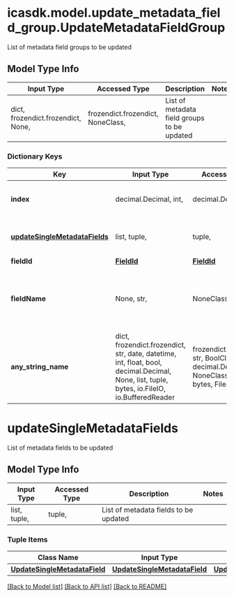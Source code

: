 # icasdk.model.update_metadata_field_group.UpdateMetadataFieldGroup

List of metadata field groups to be updated

## Model Type Info
Input Type | Accessed Type | Description | Notes
------------ | ------------- | ------------- | -------------
dict, frozendict.frozendict, None,  | frozendict.frozendict, NoneClass,  | List of metadata field groups to be updated | 

### Dictionary Keys
Key | Input Type | Accessed Type | Description | Notes
------------ | ------------- | ------------- | ------------- | -------------
**index** | decimal.Decimal, int,  | decimal.Decimal,  | Which metadata row index to update | value must be a 32 bit integer
**[updateSingleMetadataFields](#updateSingleMetadataFields)** | list, tuple,  | tuple,  | List of metadata fields to be updated | 
**fieldId** | [**FieldId**](FieldId.md) | [**FieldId**](FieldId.md) |  | [optional] 
**fieldName** | None, str,  | NoneClass, str,  | The field name to be updated. Either the field ID or field name is required. | [optional] 
**any_string_name** | dict, frozendict.frozendict, str, date, datetime, int, float, bool, decimal.Decimal, None, list, tuple, bytes, io.FileIO, io.BufferedReader | frozendict.frozendict, str, BoolClass, decimal.Decimal, NoneClass, tuple, bytes, FileIO | any string name can be used but the value must be the correct type | [optional]

# updateSingleMetadataFields

List of metadata fields to be updated

## Model Type Info
Input Type | Accessed Type | Description | Notes
------------ | ------------- | ------------- | -------------
list, tuple,  | tuple,  | List of metadata fields to be updated | 

### Tuple Items
Class Name | Input Type | Accessed Type | Description | Notes
------------- | ------------- | ------------- | ------------- | -------------
[**UpdateSingleMetadataField**](UpdateSingleMetadataField.md) | [**UpdateSingleMetadataField**](UpdateSingleMetadataField.md) | [**UpdateSingleMetadataField**](UpdateSingleMetadataField.md) |  | 

[[Back to Model list]](../../README.md#documentation-for-models) [[Back to API list]](../../README.md#documentation-for-api-endpoints) [[Back to README]](../../README.md)

